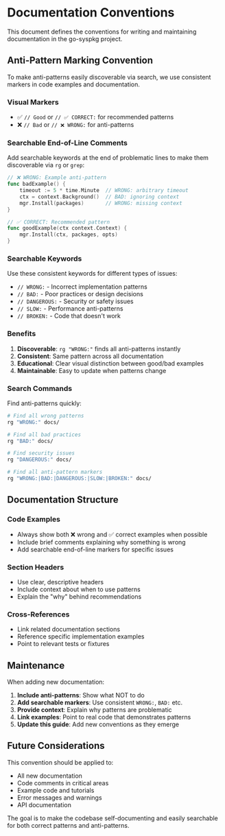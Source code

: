 # Documentation Conventions

This document defines the conventions for writing and maintaining documentation in the go-syspkg project.

## Anti-Pattern Marking Convention

To make anti-patterns easily discoverable via search, we use consistent markers in code examples and documentation.

### Visual Markers
- ✅ `// Good` or `// ✅ CORRECT:` for recommended patterns
- ❌ `// Bad` or `// ❌ WRONG:` for anti-patterns

### Searchable End-of-Line Comments

Add searchable keywords at the end of problematic lines to make them discoverable via `rg` or `grep`:

```go
// ❌ WRONG: Example anti-pattern
func badExample() {
    timeout := 5 * time.Minute  // WRONG: arbitrary timeout
    ctx = context.Background()  // BAD: ignoring context
    mgr.Install(packages)       // WRONG: missing context
}

// ✅ CORRECT: Recommended pattern  
func goodExample(ctx context.Context) {
    mgr.Install(ctx, packages, opts)
}
```

### Searchable Keywords

Use these consistent keywords for different types of issues:

- `// WRONG:` - Incorrect implementation patterns
- `// BAD:` - Poor practices or design decisions  
- `// DANGEROUS:` - Security or safety issues
- `// SLOW:` - Performance anti-patterns
- `// BROKEN:` - Code that doesn't work

### Benefits

1. **Discoverable**: `rg "WRONG:"` finds all anti-patterns instantly
2. **Consistent**: Same pattern across all documentation
3. **Educational**: Clear visual distinction between good/bad examples
4. **Maintainable**: Easy to update when patterns change

### Search Commands

Find anti-patterns quickly:

```bash
# Find all wrong patterns
rg "WRONG:" docs/

# Find all bad practices  
rg "BAD:" docs/

# Find security issues
rg "DANGEROUS:" docs/

# Find all anti-pattern markers
rg "WRONG:|BAD:|DANGEROUS:|SLOW:|BROKEN:" docs/
```

## Documentation Structure

### Code Examples
- Always show both ❌ wrong and ✅ correct examples when possible
- Include brief comments explaining why something is wrong
- Add searchable end-of-line markers for specific issues

### Section Headers
- Use clear, descriptive headers
- Include context about when to use patterns
- Explain the "why" behind recommendations

### Cross-References
- Link related documentation sections
- Reference specific implementation examples
- Point to relevant tests or fixtures

## Maintenance

When adding new documentation:

1. **Include anti-patterns**: Show what NOT to do
2. **Add searchable markers**: Use consistent `WRONG:`, `BAD:` etc.
3. **Provide context**: Explain why patterns are problematic  
4. **Link examples**: Point to real code that demonstrates patterns
5. **Update this guide**: Add new conventions as they emerge

## Future Considerations

This convention should be applied to:
- All new documentation
- Code comments in critical areas
- Example code and tutorials
- Error messages and warnings
- API documentation

The goal is to make the codebase self-documenting and easily searchable for both correct patterns and anti-patterns.